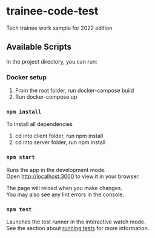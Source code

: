 # trainee-code-test
Tech trainee work sample for 2022 edition

## Available Scripts

In the project directory, you can run:

### Docker setup
1. From the root folder, run docker-compose build
2. Run docker-compose up

### `npm install`
To install all dependencies

1. cd into client folder, run npm install 
2. cd into server folder, run npm install

### `npm start`

Runs the app in the development mode.\
Open [http://localhost:3000](http://localhost:3000) to view it in your browser.

The page will reload when you make changes.\
You may also see any lint errors in the console.

### `npm test`

Launches the test runner in the interactive watch mode.\
See the section about [running tests](https://facebook.github.io/create-react-app/docs/running-tests) for more information.
